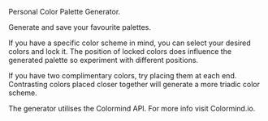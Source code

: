 Personal Color Palette Generator.

Generate and save your favourite palettes. 

If you have a specific color scheme in mind, you can select your desired colors and lock it. The position of locked colors does influence the generated palette so experiment with different positions.

If you have two complimentary colors, try placing them at each end. Contrasting colors placed closer together will generate a more triadic color scheme.

The generator utilises the Colormind API. For more info visit Colormind.io.